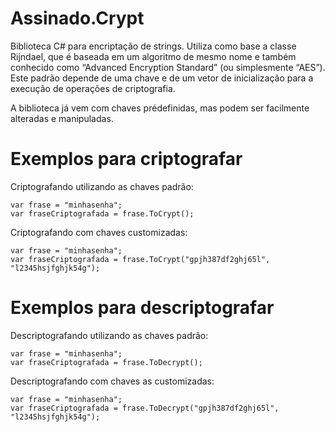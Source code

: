 # Assinado.Crypt
Biblioteca C# para encriptação de strings.
Utiliza como base a classe Rijndael, que é baseada em um algoritmo de mesmo nome e também conhecido como “Advanced Encryption Standard” (ou simplesmente “AES”).
Este padrão depende de uma chave e de um vetor de inicialização para a execução de operações de criptografia.

A biblioteca já vem com chaves prédefinidas, mas podem ser facilmente alteradas e manipuladas.

# Exemplos para criptografar

Criptografando utilizando as chaves padrão:

    var frase = "minhasenha";
    var fraseCriptografada = frase.ToCrypt();

Criptografando com chaves customizadas:

    var frase = "minhasenha";
    var fraseCriptografada = frase.ToCrypt("gpjh387df2ghj65l", "l2345hsjfghjk54g");

# Exemplos para descriptografar

Descriptografando utilizando as chaves padrão:

    var frase = "minhasenha";
    var fraseCriptografada = frase.ToDecrypt();

Descriptografando com chaves as customizadas:

    var frase = "minhasenha";
    var fraseCriptografada = frase.ToDecrypt("gpjh387df2ghj65l", "l2345hsjfghjk54g");
